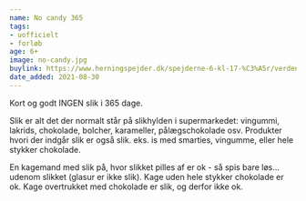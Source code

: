 ```yaml
---
name: No candy 365
tags:
- uofficielt
- forløb
age: 6+
image: no-candy.jpg
buylink: https://www.herningspejder.dk/spejderne-6-kl-17-%C3%A5r/verdens-sejeste-m%C3%A6rke
date_added: 2021-08-30
---
```

Kort og godt INGEN slik i 365 dage.

Slik er alt det der normalt står på slikhylden i supermarkedet: vingummi, lakrids, chokolade, bolcher, karameller, pålægschokolade osv. Produkter hvori der indgår slik er også slik. eks. is med smarties, vingumme, eller hele stykker chokolade.

En kagemand med slik på, hvor slikket pilles af er ok - så spis bare løs... udenom slikket (glasur er ikke slik). Kage uden hele stykker chokolade er ok. Kage overtrukket med chokolade er slik, og derfor ikke ok.
